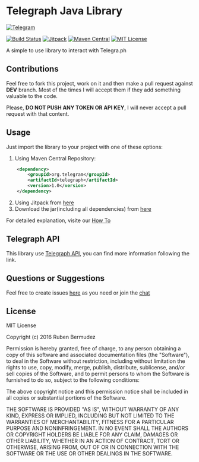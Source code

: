 # Telegraph Java Library
[![Telegram](http://trellobot.doomdns.org/telegrambadge.svg)](https://telegram.me/JavaBotsApi)


[![Build Status](https://travis-ci.org/rubenlagus/Telegraph.svg?branch=master)](https://travis-ci.org/rubenlagus/Telegraph)
[![Jitpack](https://jitpack.io/v/rubenlagus/Telegraph.svg)](https://jitpack.io/#rubenlagus/Telegraph)
[![Maven Central](https://maven-badges.herokuapp.com/maven-central/org.telegram/telegraph/badge.svg)](http://mvnrepository.com/artifact/org.telegram/telegraph)
[![MIT License](http://img.shields.io/badge/license-MIT-blue.svg?style=flat)](https://github.com/rubenlagus/Telegraph/blob/master/LICENSE)

A simple to use library to interact with Telegra.ph

## Contributions
Feel free to fork this project, work on it and then make a pull request against **DEV** branch. Most of the times I will accept them if they add something valuable to the code.

Please, **DO NOT PUSH ANY TOKEN OR API KEY**, I will never accept a pull request with that content.

## Usage

Just import the library to your project with one of these options:

  1. Using Maven Central Repository:

```xml
    <dependency>
        <groupId>org.telegram</groupId>
        <artifactId>telegraph</artifactId>
        <version>1.0</version>
    </dependency>
```

  2. Using Jitpack from [here](https://jitpack.io/#rubenlagus/Telegraph/v1.0)
  3. Download the jar(including all dependencies) from [here](https://github.com/rubenlagus/Telegraph/releases/tag/v1.0)


For detailed explanation, visite our [How To](https://github.com/rubenlagus/Telegraph/blob/master/telegraph-sample/src/main/java/org/telegram/telegraph/sample/Main.java)

## Telegraph API
This library use [Telegraph API](http://telegra.ph/api), you can find more information following the link.

## Questions or Suggestions
Feel free to create issues [here](https://github.com/rubenlagus/Telegraph/issues) as you need or join the [chat](https://telegram.me/JavaTelegraph)

## License 
MIT License

Copyright (c) 2016 Ruben Bermudez

Permission is hereby granted, free of charge, to any person obtaining a copy
of this software and associated documentation files (the "Software"), to deal
in the Software without restriction, including without limitation the rights
to use, copy, modify, merge, publish, distribute, sublicense, and/or sell
copies of the Software, and to permit persons to whom the Software is
furnished to do so, subject to the following conditions:

The above copyright notice and this permission notice shall be included in all
copies or substantial portions of the Software.

THE SOFTWARE IS PROVIDED "AS IS", WITHOUT WARRANTY OF ANY KIND, EXPRESS OR
IMPLIED, INCLUDING BUT NOT LIMITED TO THE WARRANTIES OF MERCHANTABILITY,
FITNESS FOR A PARTICULAR PURPOSE AND NONINFRINGEMENT. IN NO EVENT SHALL THE
AUTHORS OR COPYRIGHT HOLDERS BE LIABLE FOR ANY CLAIM, DAMAGES OR OTHER
LIABILITY, WHETHER IN AN ACTION OF CONTRACT, TORT OR OTHERWISE, ARISING FROM,
OUT OF OR IN CONNECTION WITH THE SOFTWARE OR THE USE OR OTHER DEALINGS IN THE
SOFTWARE.
